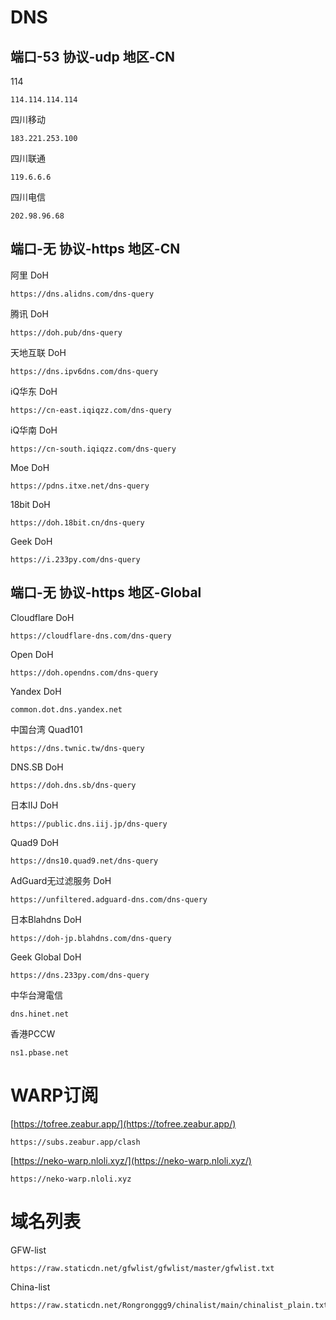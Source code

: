 # DNS

## 端口-53 协议-udp 地区-CN

114
```
114.114.114.114
```

四川移动
```
183.221.253.100
```

四川联通
```
119.6.6.6
```

四川电信
```
202.98.96.68
```

## 端口-无 协议-https 地区-CN

阿里 DoH
```
https://dns.alidns.com/dns-query
```

腾讯 DoH
```
https://doh.pub/dns-query
```

天地互联 DoH
```
https://dns.ipv6dns.com/dns-query
```

iQ华东 DoH
```
https://cn-east.iqiqzz.com/dns-query
```

iQ华南 DoH
```
https://cn-south.iqiqzz.com/dns-query
```

Moe DoH
```
https://pdns.itxe.net/dns-query
```

18bit DoH
```
https://doh.18bit.cn/dns-query
```

Geek DoH
```
https://i.233py.com/dns-query
```

## 端口-无 协议-https 地区-Global

Cloudflare DoH
```
https://cloudflare-dns.com/dns-query
```

Open DoH
```
https://doh.opendns.com/dns-query
```

Yandex DoH
```
common.dot.dns.yandex.net
```

中国台湾 Quad101
```
https://dns.twnic.tw/dns-query
```

DNS.SB DoH
```
https://doh.dns.sb/dns-query
```

日本IIJ DoH
```
https://public.dns.iij.jp/dns-query
```

Quad9 DoH
```
https://dns10.quad9.net/dns-query
```

AdGuard无过滤服务 DoH
```
https://unfiltered.adguard-dns.com/dns-query
```

日本Blahdns DoH
```
https://doh-jp.blahdns.com/dns-query
```

Geek Global DoH
```
https://dns.233py.com/dns-query
```

中华台灣電信
```
dns.hinet.net
```

香港PCCW
```
ns1.pbase.net
```
# WARP订阅

[https://tofree.zeabur.app/](https://tofree.zeabur.app/)
```
https://subs.zeabur.app/clash
```

[https://neko-warp.nloli.xyz/](https://neko-warp.nloli.xyz/)
```
https://neko-warp.nloli.xyz
```

# 域名列表

GFW-list
```
https://raw.staticdn.net/gfwlist/gfwlist/master/gfwlist.txt
```
China-list
```
https://raw.staticdn.net/Rongronggg9/chinalist/main/chinalist_plain.txt
```
